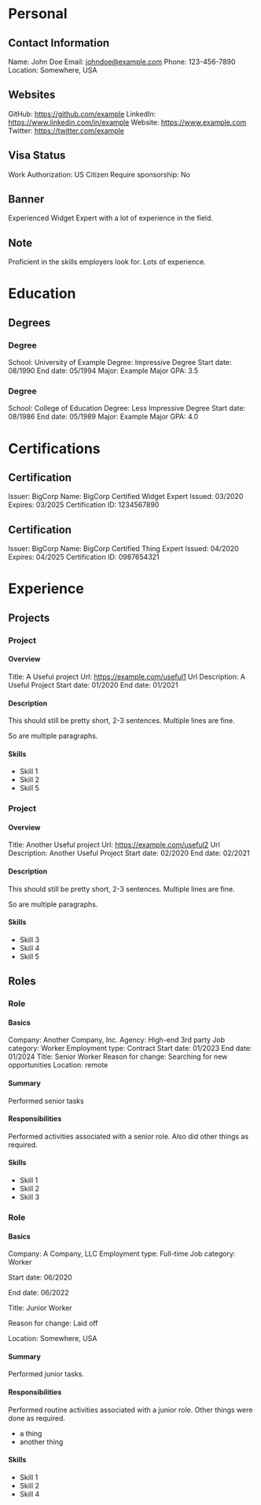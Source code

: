 # Personal

## Contact Information
Name: John Doe
Email: johndoe@example.com
Phone: 123-456-7890
Location: Somewhere, USA

## Websites
GitHub: https://github.com/example
LinkedIn: https://www.linkedin.com/in/example
Website: https://www.example.com
Twitter: https://twitter.com/example

## Visa Status
Work Authorization: US Citizen
Require sponsorship: No


## Banner

Experienced Widget Expert with a lot of experience in the field.

## Note

Proficient in the skills employers look for.
Lots of experience.

# Education

## Degrees

### Degree
School: University of Example
Degree: Impressive Degree
Start date: 08/1990
End date: 05/1994
Major: Example Major
GPA: 3.5

### Degree
School: College of Education
Degree: Less Impressive Degree
Start date: 08/1986
End date: 05/1989
Major: Example Major
GPA: 4.0

# Certifications

## Certification

Issuer: BigCorp
Name: BigCorp Certified Widget Expert
Issued: 03/2020
Expires: 03/2025
Certification ID: 1234567890

## Certification
Issuer: BigCorp
Name: BigCorp Certified Thing Expert
Issued: 04/2020
Expires: 04/2025
Certification ID: 0987654321

# Experience

## Projects
### Project

#### Overview
Title: A Useful project
Url: https://example.com/useful1
Url Description: A Useful Project
Start date: 01/2020
End date: 01/2021

#### Description

This should still be pretty short, 2-3 sentences.
Multiple lines are fine.

So are multiple paragraphs.

#### Skills
* Skill 1
* Skill 2
* Skill 5

### Project

#### Overview
Title: Another Useful project
Url: https://example.com/useful2
Url Description: Another Useful Project
Start date: 02/2020
End date: 02/2021

#### Description

This should still be pretty short, 2-3 sentences.
Multiple lines are fine.

So are multiple paragraphs.

#### Skills
* Skill 3
* Skill 4
* Skill 5

## Roles

### Role

#### Basics
Company: Another Company, Inc.
Agency: High-end 3rd party 
Job category: Worker
Employment type: Contract
Start date: 01/2023
End date: 01/2024
Title: Senior Worker
Reason for change: Searching for new opportunities
Location: remote

#### Summary
Performed senior tasks

#### Responsibilities
Performed activities associated with a senior role.
Also did other things as required.

#### Skills
* Skill 1
* Skill 2
* Skill 3

### Role

#### Basics
Company: A Company, LLC
Employment type: Full-time
Job category: Worker

Start date: 06/2020

End date: 06/2022

Title: Junior Worker

Reason for change: Laid off

Location: Somewhere, USA

#### Summary
Performed junior tasks.

#### Responsibilities
Performed routine activities associated with a junior role.
Other things were done as required.
* a thing
* another thing

#### Skills

* Skill 1
* Skill 2
* Skill 4